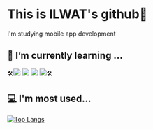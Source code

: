 # This is ILWAT's github👋

I'm studying mobile app development

## 🌱 I’m currently learning ...

🛠<img src="https://img.shields.io/badge/C++-00599C?style=plastic&logo=c%2b%2b&logoColor=white"/></a>
<img src="https://img.shields.io/badge/Java-007396?style=plastic&logo=Java&logoColor=white"/></a>
<img src="https://img.shields.io/badge/Swift-F05138?style=plastic&logo=Swift&logoColor=white"/></a>
<img src="https://img.shields.io/badge/MySQL-4479A1?style=plastic&logo=MySQL&logoColor=white"/></a>🛠

## 💻 I'm most used...

[![Top Langs](https://github-readme-stats.vercel.app/api/top-langs/?username=ILWAT)](https://github.com/ILWAT)

<!--
**ILWAT/ILWAT** is a ✨ _special_ ✨ repository because its `README.md` (this file) appears on your GitHub profile.

Here are some ideas to get you started:

- 🔭 I’m currently working on ...
- 🌱 I’m currently learning ...
- 👯 I’m looking to collaborate on ...
- 🤔 I’m looking for help with ...
- 💬 Ask me about ...
- 📫 How to reach me: ...
- 😄 Pronouns: ...
- ⚡ Fun fact: ...
-->
<!--<a href="버튼을 눌렀을 때 이동할 링크" target="_blank"><img src="https://img.shields.io/badge/뱃지레이블-배경색?style=뱃지모양&logo=로고&logoColor=로고색상"/></a>-->
